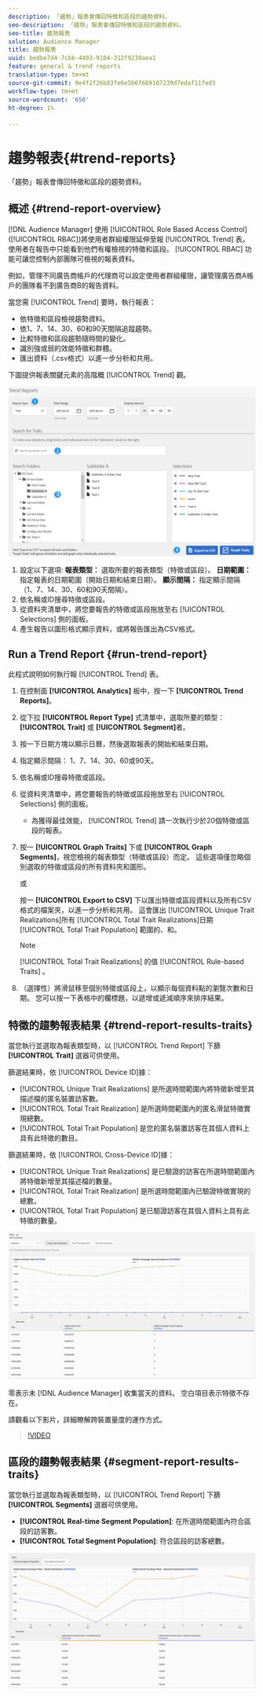 ```yaml
---
description: 「趨勢」報表會傳回特徵和區段的趨勢資料。
seo-description: 「趨勢」報表會傳回特徵和區段的趨勢資料。
seo-title: 趨勢報表
solution: Audience Manager
title: 趨勢報表
uuid: bedbe7d4-7cbb-4403-9104-312f9230aea1
feature: general & trend reports
translation-type: tm+mt
source-git-commit: 9e4f2f26b83fe6e5b6f669107239d7edaf11fed3
workflow-type: tm+mt
source-wordcount: '650'
ht-degree: 1%

---
```



# 趨勢報表{#trend-reports}

「趨勢」報表會傳回特徵和區段的趨勢資料。

## 概述 {#trend-report-overview}

<!-- 

c_trend_reports.xml

 -->

[!DNL Audience Manager] 使用 [!UICONTROL Role Based Access Control] ([!UICONTROL RBAC])將使用者群組權限延伸至報 [!UICONTROL Trend] 表。 使用者在報告中只能看到他們有權檢視的特徵和區段。 [!UICONTROL RBAC] 功能可讓您控制內部團隊可檢視的報表資料。

例如，管理不同廣告商帳戶的代理商可以設定使用者群組權限，讓管理廣告商A帳戶的團隊看不到廣告商B的報告資料。

當您需 [!UICONTROL Trend] 要時，執行報表：

* 依特徵和區段檢視趨勢資料。
* 依1、7、14、30、60和90天間隔追蹤趨勢。
* 比較特徵和區段趨勢隨時間的變化。
* 識別強或弱的效能特徵和群體。
* 匯出資料（.csv格式）以進一步分析和共用。

下圖提供報表關鍵元素的高階概 [!UICONTROL Trend] 觀。

![](assets/trend_reports.png)

1. 設定以下選項: 
   **報表類型：** 選取所要的報表類型（特徵或區段）。
   **日期範圍：** 指定報表的日期範圍（開始日期和結束日期）。
   **顯示間隔：** 指定顯示間隔（1、7、14、30、60和90天間隔）。
1. 依名稱或ID搜尋特徵或區段。
1. 從資料夾清單中，將您要報告的特徵或區段拖放至右 [!UICONTROL Selections] 側的面板。
1. 產生報告以圖形格式顯示資料，或將報告匯出為CSV格式。

## Run a Trend Report {#run-trend-report}

此程式說明如何執行報 [!UICONTROL Trend] 表。

<!-- 

t_working_with_trend_reports.xml

 -->

1. 在控制面 **[!UICONTROL Analytics]** 板中，按一下 **[!UICONTROL Trend Reports]**。
1. 從下拉 **[!UICONTROL Report Type]** 式清單中，選取所要的類型： **[!UICONTROL Trait]** 或 **[!UICONTROL Segment]**&#x200B;者。
1. 按一下日期方塊以顯示日曆，然後選取報表的開始和結束日期。
1. 指定顯示間隔： 1、7、14、30、60或90天。
1. 依名稱或ID搜尋特徵或區段。
1. 從資料夾清單中，將您要報告的特徵或區段拖放至右 [!UICONTROL Selections] 側的面板。
   * 為獲得最佳效能， [!UICONTROL Trend] 請一次執行少於20個特徵或區段的報表。
1. 按一 **[!UICONTROL Graph Traits]** 下或 **[!UICONTROL Graph Segments]**，視您檢視的報表類型（特徵或區段）而定。 這些選項僅忽略個別選取的特徵或區段的所有資料夾和圖形。

   或

   按一 **[!UICONTROL Export to CSV]** 下以匯出特徵或區段資料以及所有CSV格式的檔案夾，以進一步分析和共用。 這會匯出 [!UICONTROL Unique Trait Realizations]所有 [!UICONTROL Total Trait Realizations]日期 [!UICONTROL Total Trait Population] 範圍的、和。

   >[!NOTE]
   >
   >[!UICONTROL Total Trait Realizations] 的值 [!UICONTROL Rule-based Traits] 。

1. （選擇性）將滑鼠移至個別特徵或區段上，以顯示每個資料點的瀏覽次數和日期。 您可以按一下表格中的欄標題，以遞增或遞減順序來排序結果。

## 特徵的趨勢報表結果 {#trend-report-results-traits}

當您執行並選取為報表類型時，以 [!UICONTROL Trend Report] 下篩 **[!UICONTROL Trait]** 選器可供使用。

篩選結果時，依 [!UICONTROL Device ID]據：

* [!UICONTROL Unique Trait Realizations] 是所選時間範圍內將特徵新增至其描述檔的匿名裝置訪客數。
* [!UICONTROL Total Trait Realization] 是所選時間範圍內的匿名滑鼠特徵實現總數。
* [!UICONTROL Total Trait Population] 是您的匿名裝置訪客在其個人資料上具有此特徵的數目。

篩選結果時，依 [!UICONTROL Cross-Device ID]據：

* [!UICONTROL Unique Trait Realizations] 是已驗證的訪客在所選時間範圍內將特徵新增至其描述檔的數量。
* [!UICONTROL Total Trait Realization] 是所選時間範圍內已驗證特徵實現的總數。
* [!UICONTROL Total Trait Population] 是已驗證訪客在其個人資料上具有此特徵的數量。

![trend-report-traits](assets/trend-report-traits.png)

零表示未 [!DNL Audience Manager] 收集當天的資料。 空白項目表示特徵不存在。

請觀看以下影片，詳細瞭解跨裝置量度的運作方式。

>[!VIDEO](https://docs.adobe.com/content/help/en/audience-manager-learn/tutorials/build-and-manage-audiences/profile-merge/understanding-cross-device-metrics-in-audience-manager.html)

## 區段的趨勢報表結果 {#segment-report-results-traits}

當您執行並選取為報表類型時，以 [!UICONTROL Trend Report] 下篩 **[!UICONTROL Segments]** 選器可供使用。

* **[!UICONTROL Real-time Segment Population]**: 在所選時間範圍內符合區段的訪客數。
* **[!UICONTROL Total Segment Population]**: 符合區段的訪客總數。

![trend-report-segments](assets/trend-report-segments.png)